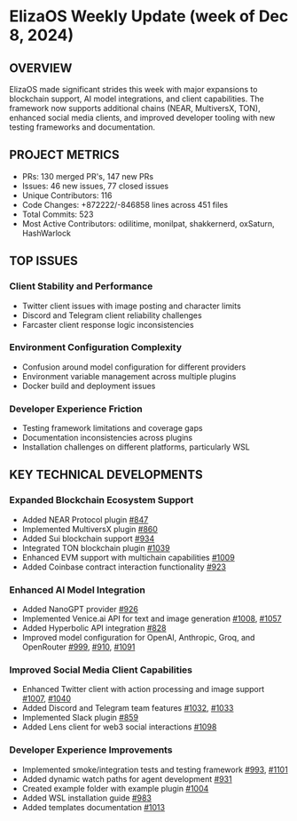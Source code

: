 # ElizaOS Weekly Update (week of Dec 8, 2024)

## OVERVIEW
ElizaOS made significant strides this week with major expansions to blockchain support, AI model integrations, and client capabilities. The framework now supports additional chains (NEAR, MultiversX, TON), enhanced social media clients, and improved developer tooling with new testing frameworks and documentation.

## PROJECT METRICS
- PRs: 130 merged PR's, 147 new PRs
- Issues: 46 new issues, 77 closed issues
- Unique Contributors: 116
- Code Changes: +872222/-846858 lines across 451 files
- Total Commits: 523
- Most Active Contributors: odilitime, monilpat, shakkernerd, oxSaturn, HashWarlock

## TOP ISSUES

### Client Stability and Performance
- Twitter client issues with image posting and character limits
- Discord and Telegram client reliability challenges
- Farcaster client response logic inconsistencies

### Environment Configuration Complexity
- Confusion around model configuration for different providers
- Environment variable management across multiple plugins
- Docker build and deployment issues

### Developer Experience Friction
- Testing framework limitations and coverage gaps
- Documentation inconsistencies across plugins
- Installation challenges on different platforms, particularly WSL

## KEY TECHNICAL DEVELOPMENTS

### Expanded Blockchain Ecosystem Support
- Added NEAR Protocol plugin [#847](https://github.com/elizaos/eliza/pull/847)
- Implemented MultiversX plugin [#860](https://github.com/elizaos/eliza/pull/860)
- Added Sui blockchain support [#934](https://github.com/elizaos/eliza/pull/934)
- Integrated TON blockchain plugin [#1039](https://github.com/elizaos/eliza/pull/1039)
- Enhanced EVM support with multichain capabilities [#1009](https://github.com/elizaos/eliza/pull/1009)
- Added Coinbase contract interaction functionality [#923](https://github.com/elizaos/eliza/pull/923)

### Enhanced AI Model Integration
- Added NanoGPT provider [#926](https://github.com/elizaos/eliza/pull/926)
- Implemented Venice.ai API for text and image generation [#1008](https://github.com/elizaos/eliza/pull/1008), [#1057](https://github.com/elizaos/eliza/pull/1057)
- Added Hyperbolic API integration [#828](https://github.com/elizaos/eliza/pull/828)
- Improved model configuration for OpenAI, Anthropic, Groq, and OpenRouter [#999](https://github.com/elizaos/eliza/pull/999), [#910](https://github.com/elizaos/eliza/pull/910), [#1091](https://github.com/elizaos/eliza/pull/1091)

### Improved Social Media Client Capabilities
- Enhanced Twitter client with action processing and image support [#1007](https://github.com/elizaos/eliza/pull/1007), [#1040](https://github.com/elizaos/eliza/pull/1040)
- Added Discord and Telegram team features [#1032](https://github.com/elizaos/eliza/pull/1032), [#1033](https://github.com/elizaos/eliza/pull/1033)
- Implemented Slack plugin [#859](https://github.com/elizaos/eliza/pull/859)
- Added Lens client for web3 social interactions [#1098](https://github.com/elizaos/eliza/pull/1098)

### Developer Experience Improvements
- Implemented smoke/integration tests and testing framework [#993](https://github.com/elizaos/eliza/pull/993), [#1101](https://github.com/elizaos/eliza/pull/1101)
- Added dynamic watch paths for agent development [#931](https://github.com/elizaos/eliza/pull/931)
- Created example folder with example plugin [#1004](https://github.com/elizaos/eliza/pull/1004)
- Added WSL installation guide [#983](https://github.com/elizaos/eliza/pull/983)
- Added templates documentation [#1013](https://github.com/elizaos/eliza/pull/1013)